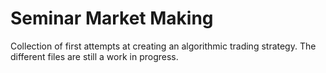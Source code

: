 # Seminar Market Making
Collection of first attempts at creating an algorithmic trading strategy.
The different files are still a work in progress.
